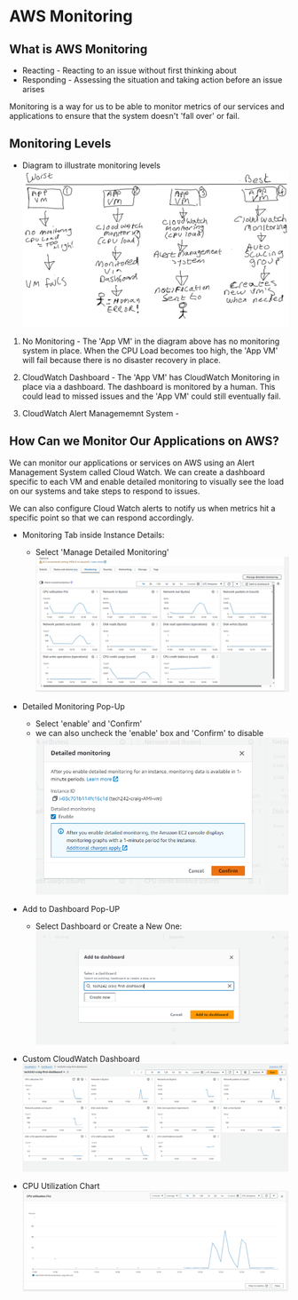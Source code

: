 # AWS Monitoring

## What is AWS Monitoring

- Reacting - Reacting to an issue without first thinking about
- Responding - Assessing the situation and taking action before an issue arises

Monitoring is a way for us to be able to monitor metrics of our services and applications to ensure that the system doesn't 'fall over' or fail.<br>

## Monitoring Levels

- Diagram to illustrate monitoring levels
![Alt text](<../Monitoring Screenshots/monitoring levels.png>)


1. No Monitoring - The 'App VM' in the diagram above has no monitoring system in place. When the CPU Load becomes too high, the 'App VM' will fail because there is no disaster recovery in place.

2. CloudWatch Dashboard - The 'App VM' has CloudWatch Monitoring in place via a dashboard. The dashboard is monitored by a human. This could lead to missed issues and the 'App VM' could still eventually fail.

3. CloudWatch Alert Managememnt System - 



## How Can we Monitor Our Applications on AWS?
We can monitor our applications or services on AWS using an Alert Management System called Cloud Watch. We can create a dashboard specific to each VM and enable detailed monitoring to visually see the load on our systems and take steps to respond to issues.

We can also configure Cloud Watch alerts to notify us when metrics hit a specific point so that we can respond accordingly.

- Monitoring Tab inside Instance Details:
   - Select 'Manage Detailed Monitoring'
  ![Monitoring Tab](<../Monitoring Screenshots/Screenshot 2024-01-05 124939.png>)

- Detailed Monitoring Pop-Up
    - Select 'enable' and 'Confirm'<br>
    - we can also uncheck the 'enable' box and 'Confirm' to disable
  ![Monitoring pop-up](<../Monitoring Screenshots/Screenshot 2024-01-05 125015.png>)

- Add to Dashboard Pop-UP
   - Select Dashboard or Create a New One:<br> 
  ![Dashboard Pop-up](<../Monitoring Screenshots/Screenshot 2024-01-05 125047.png>)

- Custom CloudWatch Dashboard 
  ![Dashboard](<../Monitoring Screenshots/Dashboard.png>)

- CPU Utilization Chart 
  ![CPU Chart](<../Monitoring Screenshots/cpu utilization.png>)


